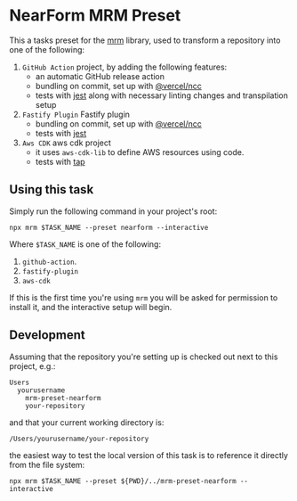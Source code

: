 # NearForm MRM Preset
This a tasks preset for the [mrm](https://mrm.js.org/) library, used to transform a repository
into one of the following: 

1. `GitHub Action` project, by adding the following features:
    - an automatic GitHub release action
    - bundling on commit, set up with [@vercel/ncc](https://github.com/vercel/ncc)
    - tests with [jest](https://jestjs.io/) along with necessary linting changes and transpilation setup
2. `Fastify Plugin` Fastify plugin
    - bundling on commit, set up with [@vercel/ncc](https://github.com/vercel/ncc)
    - tests with [jest](https://jestjs.io/)
3. `Aws CDK` aws cdk project
    - it uses `aws-cdk-lib` to define AWS resources using code.
    - tests with [tap](https://github.com/tapjs/node-tap)

## Using this task
Simply run the following command in your project's root:

```shell
npx mrm $TASK_NAME --preset nearform --interactive
```

Where `$TASK_NAME` is one of the following: 
1. `github-action`.
2. `fastify-plugin`
3. `aws-cdk`

If this is the first time you're using `mrm` you will be asked for permission to install it, and the interactive setup 
will begin.

## Development
Assuming that the repository you're setting up is checked out next to this project, e.g.:
```
Users
  yourusername
    mrm-preset-nearform
    your-repository
```
and that your current working directory is:
```
/Users/yourusername/your-repository
```

the easiest way to test the local version of this task is to reference it directly from the file system:

```shell
npx mrm $TASK_NAME --preset ${PWD}/../mrm-preset-nearform --interactive
```
